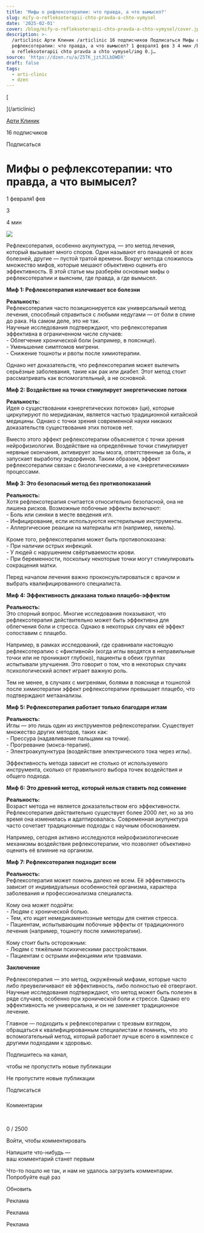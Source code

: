 ```yaml
---
title: 'Мифы о рефлексотерапии: что правда, а что вымысел?'
slug: mify-o-refleksoterapii-chto-pravda-a-chto-vymysel
date: '2025-02-01'
cover: /blog/mify-o-refleksoterapii-chto-pravda-a-chto-vymysel/cover.jpg
description: >-
  /articlinic Арти Клиник /articlinic 16 подписчиков Подписаться Мифы о
  рефлексотерапии: что правда, а что вымысел? 1 февраля1 фев 3 4 мин /blog/mify
  o refleksoterapii chto pravda a chto vymysel/img 0.j…
source: 'https://dzen.ru/a/Z5TK_jztJCLbDWDX'
draft: false
tags:
  - arti-clinic
  - dzen
---
```

[

](/articlinic)

[Арти Клиник](/articlinic)

16 подписчиков

Подписаться

# Мифы о рефлексотерапии: что правда, а что вымысел?

1 февраля1 фев

3

4 мин

![](/blog/mify-o-refleksoterapii-chto-pravda-a-chto-vymysel/img-0.jpg)

  
Рефлексотерапия, особенно акупунктура, — это метод лечения, который вызывает много споров. Одни называют его панацеей от всех болезней, другие — пустой тратой времени. Вокруг метода сложилось множество мифов, которые мешают объективно оценить его эффективность. В этой статье мы разберём основные мифы о рефлексотерапии и выясним, где правда, а где вымысел.  
  
**Миф 1: Рефлексотерапия излечивает все болезни**  
  
**Реальность:**  
Рефлексотерапия часто позиционируется как универсальный метод лечения, способный справиться с любыми недугами — от боли в спине до рака. На самом деле, это не так.  
Научные исследования подтверждают, что рефлексотерапия эффективна в ограниченном числе случаев:  
\- Облегчение хронической боли (например, в пояснице).  
\- Уменьшение симптомов мигрени.  
\- Снижение тошноты и рвоты после химиотерапии.  
  
Однако нет доказательств, что рефлексотерапия может вылечить серьёзные заболевания, такие как рак или диабет. Этот метод стоит рассматривать как вспомогательный, а не основной.  
  
**Миф 2: Воздействие на точки стимулирует энергетические потоки**  
  
**Реальность:**  
Идея о существовании «энергетических потоков» (ци), которые циркулируют по меридианам, является частью традиционной китайской медицины. Однако с точки зрения современной науки никаких доказательств существования этих потоков нет.  
  
Вместо этого эффект рефлексотерапии объясняется с точки зрения нейрофизиологии. Воздействие на определённые точки стимулирует нервные окончания, активирует зоны мозга, ответственные за боль, и запускает выработку эндорфинов. Таким образом, эффект рефлексотерапии связан с биологическими, а не «энергетическими» процессами.  
  
**Миф 3: Это безопасный метод без противопоказаний**  
  
**Реальность:**  
Хотя рефлексотерапия считается относительно безопасной, она не лишена рисков. Возможные побочные эффекты включают:  
\- Боль или синяки в месте введения игл.  
\- Инфицирование, если используются нестерильные инструменты.  
\- Аллергические реакции на материалы игл (например, никель).  
  
Кроме того, рефлексотерапия может быть противопоказана:  
\- При наличии острых инфекций.  
\- У людей с нарушением свёртываемости крови.  
\- При беременности, поскольку некоторые точки могут стимулировать сокращения матки.  
  
Перед началом лечения важно проконсультироваться с врачом и выбрать квалифицированного специалиста.  
  
**Миф 4: Эффективность доказана только плацебо-эффектом**  
  
**Реальность:**  
Это спорный вопрос. Многие исследования показывают, что рефлексотерапия действительно может быть эффективна для облегчения боли и стресса. Однако в некоторых случаях её эффект сопоставим с плацебо.  
  
Например, в рамках исследований, где сравнивали настоящую рефлексотерапию с «фиктивной» (когда иглы вводятся в неправильные точки или не проникают глубоко), пациенты в обеих группах испытывали улучшения. Это говорит о том, что в некоторых случаях психологический аспект играет важную роль.  
  
Тем не менее, в случаях с мигренями, болями в пояснице и тошнотой после химиотерапии эффект рефлексотерапии превышает плацебо, что подтверждают метаанализы.  
  
**Миф 5: Рефлексотерапия работает только благодаря иглам**  
  
**Реальность:**  
Иглы — это лишь один из инструментов рефлексотерапии. Существует множество других методов, таких как:  
\- Прессура (надавливание пальцами на точки).  
\- Прогревание (мокса-терапия).  
\- Электроакупунктура (воздействие электрического тока через иглы).  
  
Эффективность метода зависит не столько от используемого инструмента, сколько от правильного выбора точек воздействия и общего подхода.  
  
**Миф 6: Это древний метод, который нельзя ставить под сомнение**  
  
**Реальность:**  
Возраст метода не является доказательством его эффективности. Рефлексотерапия действительно существует более 2000 лет, но за это время она изменилась и адаптировалась. Современная акупунктура часто сочетает традиционные подходы с научным обоснованием.

Например, сегодня активно исследуются нейрофизиологические механизмы воздействия рефлексотерапии, что позволяет объективно оценить её влияние на организм.  
  
**Миф 7: Рефлексотерапия подходит всем**  
  
**Реальность:**  
Рефлексотерапия может помочь далеко не всем. Её эффективность зависит от индивидуальных особенностей организма, характера заболевания и профессионализма специалиста.  
  
Кому она может подойти:  
\- Людям с хронической болью.  
\- Тем, кто ищет немедикаментозные методы для снятия стресса.  
\- Пациентам, испытывающим побочные эффекты от традиционного лечения (например, тошноту после химиотерапии).  
  
Кому стоит быть осторожным:  
\- Людям с тяжёлыми психическими расстройствами.  
\- Пациентам с острыми инфекциями или травмами.  
  
**Заключение**  
  
Рефлексотерапия — это метод, окружённый мифами, которые часто либо преувеличивают её эффективность, либо полностью её отвергают. Научные исследования подтверждают, что метод может быть полезен в ряде случаев, особенно при хронической боли и стрессе. Однако его эффективность не универсальна, и он не заменяет традиционное лечение.  
  
Главное — подходить к рефлексотерапии с трезвым взглядом, обращаться к квалифицированным специалистам и помнить, что это вспомогательный метод, который работает лучше всего в комплексе с другими подходами к здоровью.

Подпишитесь на канал,

чтобы не пропустить новые публикации

Не пропустите новые публикации

Подписаться

### 

Комментарии

⁠

0 / 2500

Войти, чтобы комментировать

Напишите что-нибудь —  
ваш комментарий станет первым

Что-то пошло не так, и нам не удалось загрузить комментарии. Попробуйте ещё раз

Обновить

Реклама

Реклама

Реклама
